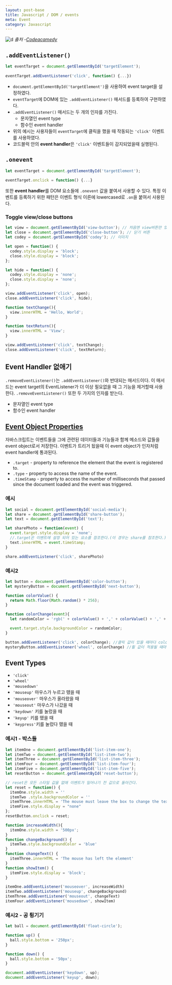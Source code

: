```yaml
---
layout: post-base
title: Javascript / DOM / events
meta: Event
category: Javascript
---
```

![d]({{site.baseurl}}/img/21-10-10-dog.png)
_출처 -[Codeacamedy](https://www.codecademy.com/)_

## `.addEventListener()`

```js
let eventTarget = document.getElementById('targetElement');
 
eventTarget.addEventListener('click', function() {...})
```

* `document.getElementById('targetElement')`을 사용하여 event target을 설정하였다.
* `eventTarget`에 DOM에 있는 `.addEventListener()` 매서드를 등록하여 구현하였다.
* `.addEventListener()` 매서드는 두 개의 인자를 가진다.
  * 문자열인 event type
  * 함수인 event handler
* 위의 예시는 사용자들이 `eventTarget`에 클릭을 했을 때 작동되는 `'click'` 이벤트를 사용하였다.
* 코드블럭 안의 **event handler**은 `'click'` 이벤트들이 감지되었을때 실행된다.

## `.onevent`

```js
let eventTarget = document.getElementById('targetElement');
 
eventTarget.onclick = function() {...}
```

또한 **event handler**를 DOM 요소들에 `.onevent` 값을 붙여서 사용할 수 있다. 특정 이벤트를 등록하기 위한 패턴은 이벤트 형식 이른에 lowercased로 `.on`을 붙여서 사용된다.

### Toggle view/close buttons

```js
let view = document.getElementById('view-button'); // 처음엔 view버튼만 있다.
let close = document.getElementById('close-button'); // 닫기 버튼
let codey = document.getElementById('codey'); // 이미지

let open = function() {
  codey.style.display = 'block';
  close.style.display = 'block';
};

let hide = function() {
  codey.style.display = 'none';
  close.style.display = 'none';
};

view.addEventListener('click', open);
close.addEventListener('click', hide);

function textChange(){
  view.innerHTML = 'Hello, World';
}

function textReturn(){
  view.innerHTML = 'View';
}

view.addEventListener('click', textChange);
close.addEventListener('click', textReturn);
```

## Event Handler 없애기

`.removeEventListener()`는 `.addEventListener()`와 반대되는 매서드이다. 이 매서드는 event target의 EventListener가 더 이상 필요없을 때 그 기능을 제거할때 사용한다. `.removeEventListener()` 또한 두 가지의 인자를 받는다.

* 문자열인 event type
* 함수인 event handler

## [Event Object Properties](https://developer.mozilla.org/en-US/docs/Web/API/Event#properties)

자바스크립트는 이벤트들을 그에 관련된 데이터들과 기능들과 함께 메소드와 값들을 event object로서 저장한다. 이벤트가 트리거 됬을때 이 event object가 인자처럼 event handler에 통과된다.

* `.target` - property to reference the element that the event is registered to.
* `.type` - property to access the name of the event.
* `.timeStamp` - property to access the number of milliseconds that passed since the document loaded and the event was triggered.

### 예시

```js
let social = document.getElementById('social-media');
let share = document.getElementById('share-button');
let text = document.getElementById('text');

let sharePhoto = function(event) {
  event.target.style.display = 'none';
  //.target은 이벤트에 설정 되어 있는 요소를 참조한다.(이 경우는 share를 참조한다.)
  text.innerHTML = event.timeStamp;
}

share.addEventListener('click', sharePhoto)
```

### 예시2

```js
let button = document.getElementById('color-button');
let mysteryButton = document.getElementById('next-button');

function colorValue() {
  return Math.floor(Math.random() * 256);
}

function colorChange(event){
  let randomColor = 'rgb(' + colorValue() + ',' + colorValue() + ',' + colorValue() + ')';

  event.target.style.backgroundColor = randomColor;
}

button.addEventListener('click', colorChange); //클릭 값이 있을 때마다 colorChange가 실행된다.
mysteryButton.addEventListener('wheel', colorChange) //휠 값이 적용될 때마다 colorChange가 실행된다.
```

## Event Types

* `'click'`
* `'wheel'`
* `'mousedown'`
* `'mouseup'` 마우스가 누르고 뗐을 때
* `'mouseover'` 마우스가 올라왔을 때
* `'mouseout'` 마우스가 나갔을 때
* `'keydown'` 키를 눌렀을 때
* `'keyup'` 키를 뗐을 때
* `'keypress'`키를 눌렀다 뗐을 때

### 예시1 - 박스들

```js
let itemOne = document.getElementById('list-item-one');
let itemTwo = document.getElementById('list-item-two');
let itemThree = document.getElementById('list-item-three');
let itemFour = document.getElementById('list-item-four');
let itemFive = document.getElementById('list-item-five');
let resetButton = document.getElementById('reset-button');

// reset은 모든 스타일 값을 없애 이벤트가 일어나기 전 값으로 돌아간다.
let reset = function() {
  itemOne.style.width = ''
  itemTwo .style.backgroundColor = ''
  itemThree.innerHTML = 'The mouse must leave the box to change the text'
  itemFive.style.display = "none"
};
resetButton.onclick = reset;

function increaseWidth(){
  itemOne.style.width = '500px';
}
function changeBackground() {
  itemTwo.style.backgroundColor = 'blue'
}
function changeText() {
  itemThree.innerHTML = 'The mouse has left the element'
}
function showItem() {
  itemFive.style.display = 'block';
}

itemOne.addEventListener('mouseover', increaseWidth)
itemTwo.addEventListener('mouseup', changeBackground)
itemThree.addEventListener('mouseout', changeText)
itemFour.addEventListener('mousedown', showItem)
```

### 예시2 - 공 튕기기

```js
let ball = document.getElementById('float-circle');

function up() {
  ball.style.bottom = '250px';
}

function down() {
  ball.style.bottom = '50px';
}

document.addEventListener('keydown', up);
document.addEventListener('keyup', down);
```
